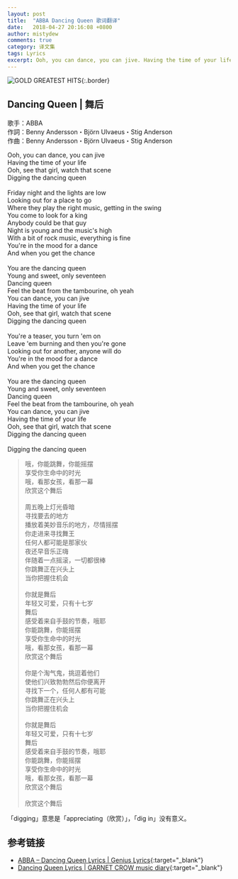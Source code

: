 ```yaml
---
layout: post
title:  "ABBA Dancing Queen 歌词翻译"
date:   2018-04-27 20:16:08 +0800
author: mistydew
comments: true
category: 译文集
tags: Lyrics
excerpt: Ooh, you can dance, you can jive. Having the time of your life. Ooh, see that girl, watch that scene. Digging the dancing queen.
---
```

![GOLD GREATEST HITS](https://mistydew.github.io/assets/images/cover/misc/GOLD%20GREATEST%20HITS.jpg){:.border}

## Dancing Queen | 舞后

歌手：ABBA<br>
作詞：Benny Andersson・Björn Ulvaeus・Stig Anderson<br>
作曲：Benny Andersson・Björn Ulvaeus・Stig Anderson

<div class="lyric-original">
<p>
Ooh, you can dance, you can jive<br>
Having the time of your life<br>
Ooh, see that girl, watch that scene<br>
Digging the dancing queen<br>
<br>
Friday night and the lights are low<br>
Looking out for a place to go<br>
Where they play the right music, getting in the swing<br>
You come to look for a king<br>
Anybody could be that guy<br>
Night is young and the music's high<br>
With a bit of rock music, everything is fine<br>
You're in the mood for a dance<br>
And when you get the chance<br>
<br>
You are the dancing queen<br>
Young and sweet, only seventeen<br>
Dancing queen<br>
Feel the beat from the tambourine, oh yeah<br>
You can dance, you can jive<br>
Having the time of your life<br>
Ooh, see that girl, watch that scene<br>
Digging the dancing queen<br>
<br>
You're a teaser, you turn 'em on<br>
Leave 'em burning and then you're gone<br>
Looking out for another, anyone will do<br>
You're in the mood for a dance<br>
And when you get the chance<br>
<br>
You are the dancing queen<br>
Young and sweet, only seventeen<br>
Dancing queen<br>
Feel the beat from the tambourine, oh yeah<br>
You can dance, you can jive<br>
Having the time of your life<br>
Ooh, see that girl, watch that scene<br>
Digging the dancing queen<br>
<br>
Digging the dancing queen
</p>
</div>

<div class="lyric-translation">
<blockquote>
哦，你能跳舞，你能摇摆<br>
享受你生命中的时光<br>
哦，看那女孩，看那一幕<br>
欣赏这个舞后<br>
<br>
周五晚上灯光昏暗<br>
寻找要去的地方<br>
播放着美妙音乐的地方，尽情摇摆<br>
你走进来寻找舞王<br>
任何人都可能是那家伙<br>
夜还早音乐正嗨<br>
伴随着一点摇滚，一切都很棒<br>
你跳舞正在兴头上<br>
当你把握住机会<br>
<br>
你就是舞后<br>
年轻又可爱，只有十七岁<br>
舞后<br>
感受着来自手鼓的节奏，哦耶<br>
你能跳舞，你能摇摆<br>
享受你生命中的时光<br>
哦，看那女孩，看那一幕<br>
欣赏这个舞后<br>
<br>
你是个淘气鬼，挑逗着他们<br>
使他们兴致勃勃然后你便离开<br>
寻找下一个，任何人都有可能<br>
你跳舞正在兴头上<br>
当你把握住机会<br>
<br>
你就是舞后<br>
年轻又可爱，只有十七岁<br>
舞后<br>
感受着来自手鼓的节奏，哦耶<br>
你能跳舞，你能摇摆<br>
享受你生命中的时光<br>
哦，看那女孩，看那一幕<br>
欣赏这个舞后<br>
<br>
欣赏这个舞后
</blockquote>
</div>

「digging」意思是「appreciating（欣赏）」，「dig in」没有意义。

## 参考链接

* [ABBA – Dancing Queen Lyrics \| Genius Lyrics](https://genius.com/Abba-dancing-queen-lyrics){:target="_blank"}
* [Dancing Queen Lyrics \| GARNET CROW music diary](https://crowsub.github.io/lyrics/featuring/Dancing%20Queen.html){:target="_blank"}
